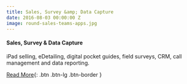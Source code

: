 ```yaml
---
title: Sales, Survey &amp; Data Capture
date: 2016-08-03 00:00:00 Z
image: round-sales-teams-apps.jpg
---
```


#### Sales, Survey &amp; Data Capture

iPad selling, eDetailing, digital pocket guides, field surveys, CRM, call management and data reporting.

[Read More](/ipad-sales-apps/){: .btn .btn-lg .btn-border }